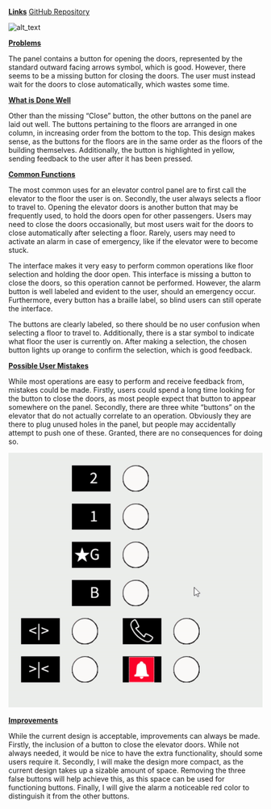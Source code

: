 **<span style="text-decoration:underline;">Links</span>**
[GitHub Repository](https://github.com/MichaelGumm/p1.Michael.Gumm)




![alt_text](image1.gif "image_tooltip")


**<span style="text-decoration:underline;">Problems</span>**

The panel contains a button for opening the doors, represented by the standard outward facing arrows symbol, which is good. However, there seems to be a missing button for closing the doors. The user must instead wait for the doors to close automatically, which wastes some time.

**<span style="text-decoration:underline;">What is Done Well</span>**

Other than the missing “Close” button, the other buttons on the panel are laid out well. The buttons pertaining to the floors are arranged in one column, in increasing order from the bottom to the top. This design makes sense, as the buttons for the floors are in the same order as the floors of the building themselves. Additionally, the button is highlighted in yellow, sending feedback to the user after it has been pressed.

**<span style="text-decoration:underline;">Common Functions</span>**

The most common uses for an elevator control panel are to first call the elevator to the floor the user is on. Secondly, the user always selects a floor to travel to. Opening the elevator doors is another button that may be frequently used, to hold the doors open for other passengers. Users may need to close the doors occasionally, but most users wait for the doors to close automatically after selecting a floor. Rarely, users may need to activate an alarm in case of emergency, like if the elevator were to become stuck.

 The interface makes it very easy to perform common operations like floor selection and holding the door open. This interface is missing a button to close the doors, so this operation cannot be performed. However, the alarm button is well labeled and evident to the user, should an emergency occur. Furthermore, every button has a braille label, so blind users can still operate the interface.

The buttons are clearly labeled, so there should be no user confusion when selecting a floor to travel to. Additionally, there is a star symbol to indicate what floor the user is currently on. After making a selection, the chosen button lights up orange to confirm the selection, which is good feedback.

**<span style="text-decoration:underline;">Possible User Mistakes</span>**

While most operations are easy to perform and receive feedback from, mistakes could be made. Firstly, users could spend a long time looking for the button to close the doors, as most people expect that button to appear somewhere on the panel. Secondly, there are three white “buttons” on the elevator that do not actually correlate to an operation. Obviously they are there to plug unused holes in the panel, but people may accidentally attempt to push one of these. Granted, there are no consequences for doing so.

![alt_text](p1_Michael_Gumm_UI.gif "image_tooltip")

**<span style="text-decoration:underline;">Improvements</span>**

While the current design is acceptable, improvements can always be made. Firstly, the inclusion of a button to close the elevator doors. While not always needed, it would be nice to have the extra functionality, should some users require it. Secondly, I will make the design more compact, as the current design takes up a sizable amount of space. Removing the three false buttons will help achieve this, as this space can be used for functioning buttons. Finally, I will give the alarm a noticeable red color to distinguish it from the other buttons.

